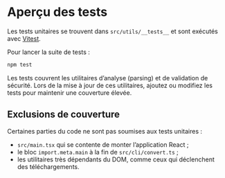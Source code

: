 # Aperçu des tests

Les tests unitaires se trouvent dans `src/utils/__tests__` et sont exécutés avec [Vitest](https://vitest.dev/).

Pour lancer la suite de tests :

```bash
npm test
```

Les tests couvrent les utilitaires d’analyse (parsing) et de validation de sécurité. Lors de la mise à jour de ces utilitaires, ajoutez ou modifiez les tests pour maintenir une couverture élevée.

## Exclusions de couverture

Certaines parties du code ne sont pas soumises aux tests unitaires :

- `src/main.tsx` qui se contente de monter l’application React ;
- le bloc `import.meta.main` à la fin de `src/cli/convert.ts` ;
- les utilitaires très dépendants du DOM, comme ceux qui déclenchent des téléchargements.
